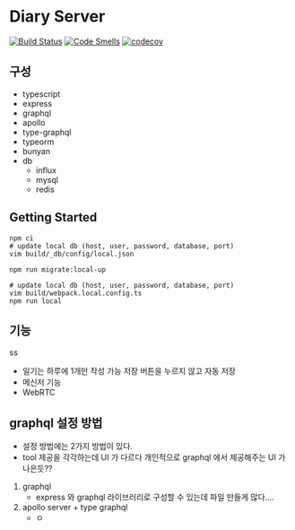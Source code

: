 # Diary Server

[![Build Status](https://travis-ci.org/iinow/diary-server.svg?branch=develop)](https://travis-ci.org/iinow/diary-server) [![Code Smells](https://sonarcloud.io/api/project_badges/measure?project=iinow_diary-server&metric=code_smells)](https://sonarcloud.io/dashboard?id=iinow_diary-server) [![codecov](https://codecov.io/gh/iinow/diary-server/branch/develop/graph/badge.svg?token=NOZMIQIPQX)](https://codecov.io/gh/iinow/diary-server)

## 구성 

* typescript
* express
* graphql
* apollo
* type-graphql
* typeorm
* bunyan
* db
  * influx
  * mysql
  * redis

## Getting Started 

```shell script
npm ci
# update local db (host, user, password, database, port)
vim build/_db/config/local.json

npm run migrate:local-up

# update local db (host, user, password, database, port)
vim build/webpack.local.config.ts
npm run local
```

## 기능
ss

* 일기는 하루에 1개만 작성 가능 저장 버튼을 누르지 않고 자동 저장
* 메신저 기능
* WebRTC 

## graphql 설정 방법

* 설정 방법에는 2가지 방법이 있다.
* tool 제공을 각각하는데 UI 가 다르다 개인적으로 graphql 에서 제공해주는 UI 가 나은듯?? 

1. graphql
    * express 와 graphql 라이브러리로 구성할 수 있는데 파일 만들게 많다....
2. apollo server + type graphql
    * ㅇ 
